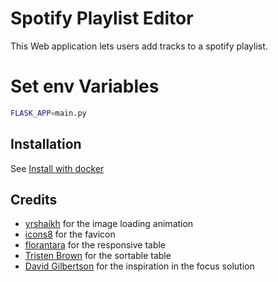 # Spotify Playlist Editor

This Web application lets users add tracks to a spotify playlist. 

# Set env Variables

```bash
FLASK_APP=main.py
```


## Installation

See [Install with docker](/docker)


## Credits

+ [yrshaikh](https://jsfiddle.net/yrshaikh/241kvhjo/?utm_source=website&utm_medium=embed&utm_campaign=241kvhjo) for the image loading animation
+ [icons8](https://icons8.com/) for the favicon
+ [florantara](https://codepen.io/florantara/pen/dROvdb) for the responsive table
+ [Tristen Brown](https://github.com/tristen/tablesort/) for the sortable table
+ [David Gilbertson](https://medium.com/hackernoon/removing-that-ugly-focus-ring-and-keeping-it-too-6c8727fefcd2) for the inspiration in the focus solution
